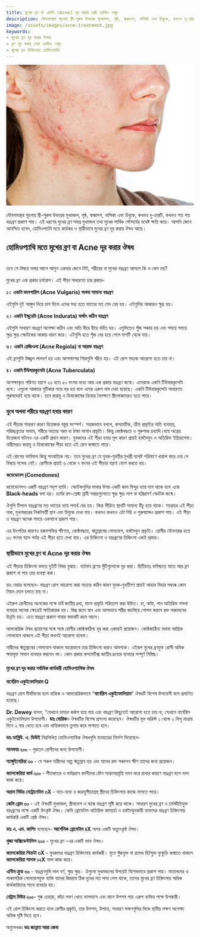 ```yaml
---
title: মুখের ব্রণ বা একনি (Acne) দূর করার শ্রেষ্ঠ হোমিও ওষুধ
description: যৌবনাবস্থার সূচনায় স্ত্রী-পুরুষ উভয়ের মুখমন্ডল, পৃষ্ঠ, স্কন্ধদেশ, নাসিকা এবং চিবুকে, কখনও দু-চারটি, কখনও শত শত বয়ঃব্রণ প্রকাশ পায়। এই ধরণের মুখের ব্রণ সমগ্র মুখমন্ডল তথা মুখের সার্বিক সৌন্দর্যের যথেষ্ট ক্ষতি করে। আপনি জেনে আনন্দিত হবেন, হোমিওপ্যাথি মতে কার্যকর ও স্থায়ীভাবে মুখের ব্রণ দূর করার ঔষধ আছে।
image: /assets/images/acne-treatment.jpg
keywords:
- মুখের ব্রণ দূর করার উপায়
- ব্রণ দূর করার সেরা হোমিও ওষুধ
- মুখের ব্রণ চিকিৎসায় হোমিওপ্যাথি
---
```

![মুখের ব্রণ বা একনি (Acne) দূর করার শ্রেষ্ঠ হোমিও ওষুধ](/assets/images/acne-treatment.jpg)

যৌবনাবস্থার সূচনায় স্ত্রী-পুরুষ উভয়ের মুখমন্ডল, পৃষ্ঠ, স্কন্ধদেশ, নাসিকা এবং চিবুকে, কখনও দু-চারটি, কখনও শত শত বয়ঃব্রণ প্রকাশ পায়। এই ধরণের মুখের ব্রণ সমগ্র মুখমন্ডল তথা মুখের সার্বিক সৌন্দর্যের যথেষ্ট ক্ষতি করে। আপনি জেনে আনন্দিত হবেন, হোমিওপ্যাথি মতে কার্যকর ও স্থায়ীভাবে মুখের ব্রণ দূর করার ঔষধ আছে।

<h2>হোমিওপ্যাথি মতে মুখের ব্রণ বা Acne দূর করার ঔষধ</h2>
<br>
তবে সে বিষয়ে বলার আগে আসুন একবার জেনে নিই, শরীরের বা মুখের বয়ঃব্রণ আসলে কি ও কেন হয়?

মুখের ব্রণ এক প্রকার চর্মরোগ। এই পীড়া সাধারণত চার প্রকার-

<strong>১। একনি ভালগারিস (Acne Vulgaris) অথবা সামান্য বয়ঃব্রণ</strong>

এইগুলি দুই আঙ্গুল দিয়ে চাপ দিলে এদের মধ্য হতে ভাতের মত মেদ বের হয়। এইগুলির আকারও ক্ষুদ্র হয়।

<strong>২। একনি ইন্ডুরেটা (Acne Indurata) অর্থাৎ কঠিন বয়ঃব্রণ</strong>

এইগুলি সাধারণ বয়ঃব্রণ অপেক্ষা কঠিন এবং অতি ধীরে ধীরে বর্ধিত হয়। এগুলিতেও পুঁজ সঞ্চার হয় এবং সময়ে সময়ে ক্ষুদ্র ক্ষুদ্র স্ফোটকের আকার ধারণ করে। এইগুলি হতে পুঁজ বের হয়ে গেলে দাগটি থেকে যায়।

<strong>৩। একনি রেজিওলা (Acne Regiola) বা আরক্ত বয়ঃব্রণ</strong>

এই ব্রণগুলি উজ্জ্বল লালবর্ণ হয় এবং আশপাশের শিরাগুলি স্ফীত হয়। এই রোগ সহজে আরোগ্য হতে চায় না।

<strong>৪। একনি টিউবারকুলেটা (Acne Tuberculata)</strong>

অপেক্ষাকৃত পরিণত বয়সে ২৫ হতে ৫০ বৎসর মধ্যে আর এক প্রকার বয়ঃব্রণ জন্মে। এদেরকে একনি টিউবারকুলেটা বলে। এগুলো আকারে গুটিকার ন্যায় বড় হয় বলে এদের এরুপ নাম দেয়া হয়েছে। একনি টিউবারকুলেটা সাধারণত পুরুষদেরই হয়ে থাকে। তবে জরায়ু ও ডিম্বকোষের ক্রিয়ার বৈলক্ষণে স্ত্রীলোকদেরও হতে পারে।

<h3>মুখে অথবা শরীরে বয়ঃব্রণ হবার কারণ</h3>

এই পীড়ার সাধারণ কারণ উত্তেজক বস্তুর সংস্পর্শ। সহজভাবে বললে, কসমেটিক, ক্রীম প্রভৃতির অতি ব্যবহার, পরিচ্ছন্নতার অভাব, শরীরে অত্যন্ত গরম বা ঠান্ডা লাগান প্রভৃতি। কিন্তু কোষ্ঠবদ্ধতা ও গুরুপাক দ্রব্যাদি খেয়ে অন্ত্রের উত্তেজনা ঘটানও এর একটি প্রধান কারণ। যুবকদের এই পীড়া হবার মূল কারণ প্রায়ই হস্তমৈথুন ও অতিরিক্ত ইন্দ্রিয়সেবা। নারীদেরও জরায়ু ও ডিম্বকোষের পীড়া হতে এই রোগ জন্মাতে পারে।

এই রোগের ভাবিফল কিন্তু সাংঘাতিক নয়। তবে মুখের ব্রণ যে যুবক-যুবতীর মুখশ্রী যথেষ্ট পরিমাণে খারাপ করে দেয় সে বিষয়ে সন্দেহ নেই। রোগীকে প্রায়ই ৬ থেকে ৭ বৎসর এই পীড়ার যন্ত্রণা ভোগ করতে হয়।

<strong>কমেডোনস (Comedones)</strong>

কমেডোনসও একটি বয়ঃব্রণ সদৃশ ব্যাধি। স্ফোটকগুলির মাথার উপর একটি কাল বিন্দুর ন্যায় দাগ থাকে বলে একে <strong>Black-heads</strong> বলা হয়। চর্মের রস-শ্লেষ্মা স্রাবী গহ্বরগুলোতে ক্ষুদ্র ক্ষুদ্র লাল বা হরিদ্রাবর্ণ স্ফোটক জন্মে।

ঐগুলি টিপলে বয়ঃব্রণের মত ভাতের ন্যায় পদার্থ বের হয়। কিন্ত পীড়িত স্থানটি সামান্য উঁচু হয়ে থাকে। সচরাচর এই পীড়া নাক, মুখগহ্বরের নিকটবর্ত্তী স্থান এবং চিবুকে দেখা যায়। কখনও কখনও এটা পিঠ ও পুরুষাঙ্গেও প্রকাশ পায়। এই পীড়া ও বয়ঃব্রণ অনেক সময়ে একসাথে প্রকাশ পায়।

এর উৎপত্তির কারণও হজমশক্তির ক্ষীণতা, কোষ্ঠবদ্ধতা, ঋতুস্রাবের গোলযোগ, হস্তমৈথুন প্রভৃতি। রোগীর যৌবনারম্ভ হতে ৩০ বৎসর বয়স পর্যন্ত এই পীড়া হতে দেখা যায়। এর চিকিৎসা ও বয়ঃব্রণের চিকিৎসা একই প্রকার।

<h3>স্থায়ীভাবে মুখের ব্রণ বা Acne দূর করার ঔষধ</h3>

এই পীড়ার চিকিৎসা বলতে দুইটি বিষয় বুঝায়। বর্তমান ব্রণের গুঁটিগুলোকে দূর করা। দ্বিতীয়তঃ ভবিষ্যতে যাতে আর ব্রণ প্রকাশ না পায় তার ব্যবস্থা করা।

ডাঃ বেয়ার বলেছেন- বয়ঃব্রণ রোগ আরোগ্য করা অত্যন্ত কঠিন কারণ যুবক-যুবতীগণ প্রায়ই আহার বিহার সম্বন্ধে কোন নিয়ম মেনে চলতে চায় না।

এইরুপ রোগীদের অনেকের পক্ষে চর্বি জাতীয় দ্রব্য, মাংস প্রভৃতি পরিত্যাগ করা উচিত। চা, কফি, পান অতিরিক্ত মসলা ব্যবহার অনেক ক্ষেত্রেই ক্ষতিকারক হয়। স্নিগ্ধ জলে স্নান এবং ভালভাবে শরীর কচলিয়ে গোসল করলে রক্ত সঞ্চালনের উন্নতি হয়। এতে বয়ঃব্রণ প্রকাশ পাবার স্বভাবটি কমে আসে।

আভ্যন্তরিক ঔষধ প্রয়োগের সঙ্গে সঙ্গে রোগীর কোষ্ঠকাঠিন্য দূর করা একান্তই প্রয়োজন। কোষ্ঠকাঠিন্য অথবা আন্ত্রিক গোলযোগ থাকলে এই পীড়া কখনই আরোগ্য হবেনা।

নারীদের ঋতুস্রাবের গোলযোগ থাকলে স্বতন্ত্রভাবে তার চিকিৎসা করাও আবশ্যক। এইরূপ মুখের ব্রণযুক্ত রোগী অধিক ক্ষারযুক্ত সাবান ব্যবহার করবেন নাা। কোন প্রকার কসমেটিক্স জাতীয় দ্রব্যের ব্যবহার সম্পূর্ণ নিষিদ্ধ।

<h4>মুখের ব্রণ দূর করার সর্বাধিক কার্যকরী হোমিওপ্যাথিক ঔষধ</h4>

<strong>বার্বেরিস একুইফোলিয়াম Q</strong>

বয়ঃব্রণ রোগ দীর্ঘদিনের হলে বাহ্যিক ও আভ্যন্তরিকভাবে “<strong>বার্বেরিস একুইফোলিয়াম</strong>” ঔষধটি বিশেষ উপযোগী বলে প্রমাণিত হয়েছে।

<strong>Dr. Dewey</strong> বলেন, “যেখানে চামড়া কর্কশ হয়ে যায় এবং বয়ঃব্রণ কিছুতেই আরোগ্য হতে চায় না, সেখানে বার্বেরিস একুইফোলিয়াম উপযোগী। <strong>ডাঃ বোরিক</strong>ও ঔষধটির বিশেষ প্রশংসা করেছেন। ঔষধটির মূল অরিস্ট ১ থেকে ২ বিন্দু মাত্রায় দিনে ২ বার খেতে হবে এবং বাহ্যিকভাবে তুলায় করে লাগাতে হবে।

<strong>ডাঃ ডাব্লিউ. এ. ডিউই</strong> নিম্নলিখিত হোমিওপ্যাথিক ঔষধগুলি ব্যবহারের নির্দেশ দিয়েছেন-

<strong>সালফার ২০০</strong> - পুরাতন রোগীদের জন্য উপযোগী।

<strong>স্যাঙ্গুইনেরিয়া ৩০</strong> - যে সকল নারীদের অল্প ঋতুস্রাব হয় এবং যাদের রক্ত সঞ্চালন ক্ষীণ তাদের জন্য প্রয়োজন।

<strong>ক্যালকেরিয়া কার্ব ২০০</strong> - শীতকাতর ও ঘর্মপ্রধান রমনীদের যৌন সম্ভোগপ্রবৃত্তি দমন করে রাখার কারণে বয়ঃব্রণ হলে ভাল কাজ করে।

<strong>অরাম মিউর নেট্রোনেটাম ৩X</strong> - বাত-ব্যথা ও জরায়ুপীড়াগ্রস্থ স্ত্রীদের চিকিৎসায় কাজে লাগতে পারে।

<strong>কেলি ব্রোম ৩০</strong> - এই ঔষধটি মুখমন্ডল, গ্রীবাদেশ ও স্কন্ধে বয়ঃব্রণ সৃষ্টি করে থাকে। সাধারণ মুখের ব্রণ ও চর্মস্ফীতিযুক্ত বয়ঃব্রণের পক্ষে একটি উৎকৃষ্ট ঔষধ। কেলি ব্রোমেটাম অতিরিক্ত কামচর্চা ও হস্তমৈথুনকারী ব্যক্তদের বয়ঃব্রণ চিকিৎসায় কার্যকরি একটি শ্রেষ্ঠ ঔষধ।

<strong>ডাঃ এ. এম. কাশিং</strong> বলেছেন- <strong>আর্সেনিক ব্রোমেটাম ৪X</strong> অপর একটি অত্যুৎকৃষ্ট ঔষধ।

<strong>থুজা অক্সিডেন্টালিস ২০০</strong> - মুখের ব্রণ -এর একটি ভাল ঔষধ।

<strong>ক্যালকেরিয়া পিক্রটা ৩X</strong> - যুবকদের বয়ঃব্রণ চিকিৎসায় কার্যকরী। মুখে পুঁজযুক্ত বা রক্তের ছিটযুক্ত ফুস্কুড়ি জন্মাতে থাকলে <strong>ক্যালকেরিয়া সালফ ১২X</strong> ভাল কাজ করে।

<strong>এন্টিম ক্রুড ৩০</strong> - বয়ঃব্রণগুলি লাল বর্ণ, ক্ষুদ্র ক্ষুদ্র। ঐগুলো মুখমন্ডলের উপরেই বিশেষভাবে প্রকাশ পায়। মাতালদের ও পাকাশয়িক গোলযোগযুক্ত ব্যক্তি যাদের জিহ্বায় ঠিক দুধের মত সাদা লেপ থাকে, তাদের মুখের ব্রণ চিকিৎসায় অধিক কার্যকারিতার সাথে ব্যবহার হয়।

<strong>নেট্রাম মিউর ২০০</strong>- শুষ্ক চেহারা, কাঁচা লবণ খেতে ভালবাসে এবং স্নানে উপশম পায় এরুপ ব্যক্তির পক্ষে উপকারী।

এই রোগ চিকিৎসা করতে হলে রোগীর প্রকৃতি, তার উপশম, উপচয়, সাধারণ লক্ষণগুলির দিকে স্থানীয় লক্ষণ অপেক্ষা অধিক দৃষ্টি দিতে হবে।

অনুলেখকঃ
<strong>ডাঃ জান্নাত আরা জেবা</strong>
